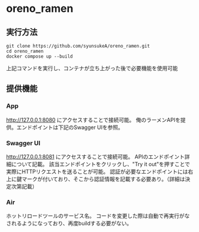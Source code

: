 # oreno_ramen

## 実行方法
```
git clone https://github.com/syunsukeA/oreno_ramen.git
cd oreno_ramen
docker compose up --build
```
上記コマンドを実行し、コンテナが立ち上がった後で必要機能を使用可能
## 提供機能
### App
http://127.0.0.1:8080 にアクセスすることで接続可能。
俺のラーメンAPIを提供。エンドポイントは下記のSwagger UIを参照。

### Swagger UI
http://127.0.0.1:8081 にアクセスすることで接続可能。
APIのエンドポイント詳細について記載。
該当エンドポイントをクリックし、"Try it out"を押すことで実際にHTTPリクエストを送ることが可能。
認証が必要なエンドポイントには右上に鍵マークが付いており、そこから認証情報を記載する必要あり。（詳細は決定次第記載）

### Air
ホットリロードツールのサービス名。
コードを変更した際は自動で再実行がなされるようになっており、再度buildする必要がない。
